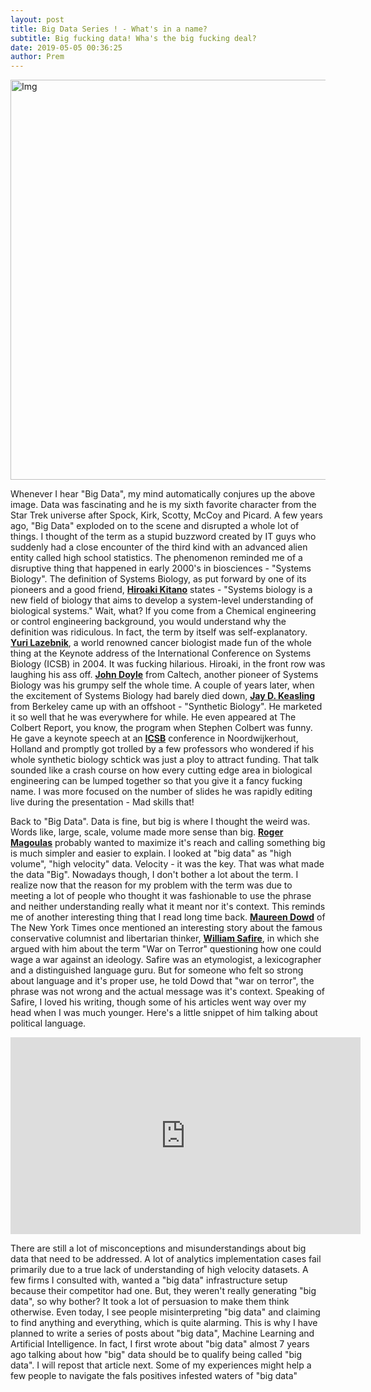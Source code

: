 ```yaml
---
layout: post
title: Big Data Series ! - What's in a name?
subtitle: Big fucking data! Wha's the big fucking deal?
date: 2019-05-05 00:36:25
author: Prem
---
```


<div class="block">
          <left><img src="{{ site.baseurl }}/img/bigdata.png" alt="Img" style="width:640px;"/></left>
          </div>

Whenever I hear "Big Data", my mind automatically conjures up the above image. Data was fascinating and he is my sixth favorite character from the Star Trek universe after Spock, Kirk, Scotty, McCoy and Picard.  A few years ago, "Big Data" exploded on to the scene and disrupted a whole lot of things. I thought of the term as a stupid buzzword created by IT guys who suddenly had a close encounter of the third kind with an advanced alien entity called high school statistics. The phenomenon reminded me of a disruptive thing that happened in early 2000's in biosciences - "Systems Biology". The definition of Systems Biology, as put forward by one of its pioneers and a good friend, <b><a href="https://su.org/about/faculty/hioraki-kitano/" target="_blank">Hiroaki Kitano</a></b> states - "Systems biology is a new field of biology that aims to develop a system-level understanding of biological systems." Wait, what? If you come from a Chemical engineering or control engineering background, you would understand why the definition was ridiculous. In fact, the term by itself was self-explanatory. <b><a href="http://lernaconsulting.com/" target="_blank">Yuri Lazebnik</a></b>, a world renowned cancer biologist made fun of the whole thing at the Keynote address of the International Conference on Systems Biology (ICSB) in 2004. It was fucking hilarious. Hiroaki, in the front row was laughing his ass off. <b><a href="http://www.cds.caltech.edu/~doyle/wiki/index.php?title=Main_Page" target="_blank">John Doyle</a></b> from Caltech, another pioneer of Systems Biology was his grumpy self the whole time. A couple of years later, when the excitement of Systems Biology had barely died down, <b><a href="https://chemistry.berkeley.edu/faculty/cbe/keasling" target="_blank">Jay D. Keasling</a></b> from Berkeley came up with an offshoot - "Synthetic Biology". He marketed it so well that he was everywhere for while. He even appeared at The Colbert Report, you know, the program when Stephen Colbert was funny. He gave a keynote speech at an  <b><a href="http://www.issb.org/" target="_blank">ICSB</a></b> conference in Noordwijkerhout, Holland and promptly got trolled by a few professors who wondered if his whole synthetic biology schtick was just a ploy to attract funding. That talk sounded like a crash course on how every cutting edge area in biological engineering can be lumped together so that you give it a fancy fucking name. I was more focused on the number of slides he was rapidly editing live during the presentation - Mad skills that!

Back to "Big Data". Data is fine, but big is where I thought the weird was. Words like, large, scale, volume made more sense than big. <b><a href="https://www.oreilly.com/pub/au/2717" target="_blank">Roger Magoulas</a></b> probably wanted to maximize it's reach and calling something big is much simpler and easier to explain. I looked at "big data" as "high volume", "high velocity" data. Velocity - it was the key. That was what made the data "Big". Nowadays though, I don't bother a lot about the term. I realize now that the reason for my problem with the term was due to meeting a lot of people who thought it was fashionable to use the phrase and neither understanding really what it meant nor it's context. This reminds me of another interesting thing that I read long time back. <b><a href="https://www.nytimes.com/column/maureen-dowd" target="_blank">Maureen Dowd</a></b> of The New York Times once mentioned an interesting story about the famous conservative columnist and libertarian thinker, <b><a href="https://www.nytimes.com/by/william-safire" target="_blank">William Safire</a></b>, in which she argued with him about the term "War on Terror" questioning how one could wage a war against an ideology. Safire was an etymologist, a lexicographer and a distinguished language guru. But for someone who felt so strong about language and it's proper use, he told Dowd that "war on terror", the phrase was not wrong and the actual message was it's context. Speaking of Safire, I loved his writing, though some of his articles went way over my head when I was much younger. Here's a little snippet of him talking about political language.

<iframe width="560" height="315" src="https://www.youtube.com/embed/5tuhlgZM3OM" frameborder="0" allow="accelerometer; autoplay; encrypted-media; gyroscope; picture-in-picture" allowfullscreen></iframe>

There are still a lot of misconceptions and misunderstandings about big data that need to be addressed. A lot of analytics implementation cases fail primarily due to a true lack of understanding of high velocity datasets. A few firms I consulted with, wanted a  "big data" infrastructure setup because their competitor had one. But, they weren't really generating "big data", so why bother? It took a lot of persuasion to make them think otherwise. Even today, I see people misinterpreting "big data" and claiming to find anything and everything, which is quite alarming. This is why I have planned to write a series of posts about "big data", Machine Learning and Artificial Intelligence. In fact, I first wrote about "big data" almost 7 years ago talking about how "big" data should be to qualify being called "big data". I will repost that article next. Some of my experiences might help a few people to navigate the fals positives infested waters of "big data"
